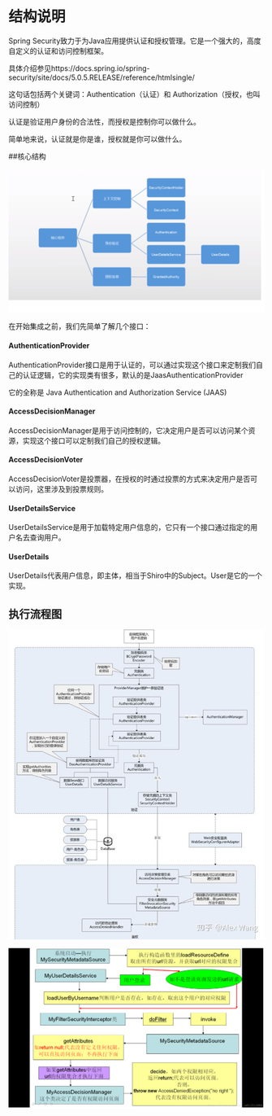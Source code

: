 # 结构说明

Spring Security致力于为Java应用提供认证和授权管理。它是一个强大的，高度自定义的认证和访问控制框架。

具体介绍参见https://docs.spring.io/spring-security/site/docs/5.0.5.RELEASE/reference/htmlsingle/

这句话包括两个关键词：Authentication（认证）和 Authorization（授权，也叫访问控制）

认证是验证用户身份的合法性，而授权是控制你可以做什么。

简单地来说，认证就是你是谁，授权就是你可以做什么。

##核心结构

![20191003150358](../../../images/20191003150358.png)

在开始集成之前，我们先简单了解几个接口：

#### AuthenticationProvider

AuthenticationProvider接口是用于认证的，可以通过实现这个接口来定制我们自己的认证逻辑，它的实现类有很多，默认的是JaasAuthenticationProvider

它的全称是 Java Authentication and Authorization Service (JAAS)

#### AccessDecisionManager

AccessDecisionManager是用于访问控制的，它决定用户是否可以访问某个资源，实现这个接口可以定制我们自己的授权逻辑。

#### AccessDecisionVoter

AccessDecisionVoter是投票器，在授权的时通过投票的方式来决定用户是否可以访问，这里涉及到投票规则。

#### UserDetailsService

UserDetailsService是用于加载特定用户信息的，它只有一个接口通过指定的用户名去查询用户。

#### UserDetails

UserDetails代表用户信息，即主体，相当于Shiro中的Subject。User是它的一个实现。

## 执行流程图

![v2-8e30909cfbc8dfbdce6e8955c08f6753_hd](../../../images/v2-8e30909cfbc8dfbdce6e8955c08f6753_hd.jpg)

![20140616165930578](../../../images/20140616165930578.png)